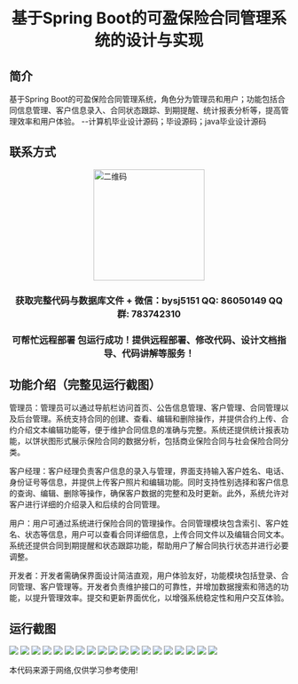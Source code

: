 <p><h1 align="center">基于Spring Boot的可盈保险合同管理系统的设计与实现</h1></p>

## 简介
基于Spring Boot的可盈保险合同管理系统，角色分为管理员和用户；功能包括合同信息管理、客户信息录入、合同状态跟踪、到期提醒、统计报表分析等，提高管理效率和用户体验。    --计算机毕业设计源码；毕设源码；java毕业设计源码


## 联系方式
<img src="https://bs-1329754181.cos.ap-shanghai.myqcloud.com/wx.jpg" alt="二维码" style="display: block; margin: 0 auto;" width="200px">
<p><h3 align="center">获取完整代码与数据库文件 + 微信：bysj5151 QQ: 86050149 QQ群: 783742310</h3></p>
<p><h3 align="center">可帮忙远程部署 包运行成功！提供远程部署、修改代码、设计文档指导、代码讲解等服务！</h3></p>

## 功能介绍（完整见运行截图）
管理员：管理员可以通过导航栏访问首页、公告信息管理、客户管理、合同管理以及后台管理。系统支持合同的创建、查看、编辑和删除操作，并提供合约上传、合约介绍文本编辑功能等，便于维护合同信息的准确与完整。系统还提供统计报表功能，以饼状图形式展示保险合同的数据分析，包括商业保险合同与社会保险合同分类。

客户经理：客户经理负责客户信息的录入与管理，界面支持输入客户姓名、电话、身份证号等信息，并提供上传客户照片和编辑功能。同时支持性别选择和客户信息的查询、编辑、删除等操作，确保客户数据的完整和及时更新。此外，系统允许对客户进行详细的介绍录入和后续的合同管理。

用户：用户可通过系统进行保险合同的管理操作。合同管理模块包含索引、客户姓名、状态等信息，用户可以查看合同详细信息，上传合同文件以及编辑合同文本。系统还提供合同到期提醒和状态跟踪功能，帮助用户了解合同执行状态并进行必要调整。

开发者：开发者需确保界面设计简洁直观，用户体验友好，功能模块包括登录、合同管理、客户管理等。开发者负责维护接口的可靠性，并增加数据搜索和筛选的功能，以提升管理效率。提交和更新界面优化，以增强系统稳定性和用户交互体验。


## 运行截图
![](https://bs-1329754181.cos.ap-shanghai.myqcloud.com/spring/InsuranceContractManagementSystemDesignAndImplementation/img/001.jpg)
![](https://bs-1329754181.cos.ap-shanghai.myqcloud.com/spring/InsuranceContractManagementSystemDesignAndImplementation/img/002.jpg)
![](https://bs-1329754181.cos.ap-shanghai.myqcloud.com/spring/InsuranceContractManagementSystemDesignAndImplementation/img/003.jpg)
![](https://bs-1329754181.cos.ap-shanghai.myqcloud.com/spring/InsuranceContractManagementSystemDesignAndImplementation/img/004.jpg)
![](https://bs-1329754181.cos.ap-shanghai.myqcloud.com/spring/InsuranceContractManagementSystemDesignAndImplementation/img/005.jpg)
![](https://bs-1329754181.cos.ap-shanghai.myqcloud.com/spring/InsuranceContractManagementSystemDesignAndImplementation/img/006.jpg)
![](https://bs-1329754181.cos.ap-shanghai.myqcloud.com/spring/InsuranceContractManagementSystemDesignAndImplementation/img/007.jpg)
![](https://bs-1329754181.cos.ap-shanghai.myqcloud.com/spring/InsuranceContractManagementSystemDesignAndImplementation/img/008.jpg)
![](https://bs-1329754181.cos.ap-shanghai.myqcloud.com/spring/InsuranceContractManagementSystemDesignAndImplementation/img/009.jpg)
![](https://bs-1329754181.cos.ap-shanghai.myqcloud.com/spring/InsuranceContractManagementSystemDesignAndImplementation/img/010.jpg)
![](https://bs-1329754181.cos.ap-shanghai.myqcloud.com/spring/InsuranceContractManagementSystemDesignAndImplementation/img/011.jpg)
![](https://bs-1329754181.cos.ap-shanghai.myqcloud.com/spring/InsuranceContractManagementSystemDesignAndImplementation/img/012.jpg)
![](https://bs-1329754181.cos.ap-shanghai.myqcloud.com/spring/InsuranceContractManagementSystemDesignAndImplementation/img/013.jpg)
![](https://bs-1329754181.cos.ap-shanghai.myqcloud.com/spring/InsuranceContractManagementSystemDesignAndImplementation/img/014.jpg)
![](https://bs-1329754181.cos.ap-shanghai.myqcloud.com/spring/InsuranceContractManagementSystemDesignAndImplementation/img/015.jpg)
![](https://bs-1329754181.cos.ap-shanghai.myqcloud.com/spring/InsuranceContractManagementSystemDesignAndImplementation/img/016.jpg)
![](https://bs-1329754181.cos.ap-shanghai.myqcloud.com/spring/InsuranceContractManagementSystemDesignAndImplementation/img/017.jpg)
![](https://bs-1329754181.cos.ap-shanghai.myqcloud.com/spring/InsuranceContractManagementSystemDesignAndImplementation/img/018.jpg)
![](https://bs-1329754181.cos.ap-shanghai.myqcloud.com/spring/InsuranceContractManagementSystemDesignAndImplementation/img/019.jpg)

<p>本代码来源于网络,仅供学习参考使用!</p>

